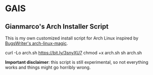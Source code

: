 # GAIS

## Gianmarco's Arch Installer Script

This is my own customized install script for Arch Linux inspired by [BugsWriter's arch-linux-magic](https://github.com/Bugswriter/arch-linux-magic).

curl -Lo arch.sh https://bit.ly/3snyXU7
chmod +x arch.sh
sh arch.sh

**Important disclaimer**: this script is still experimental, so not everything works and things might go horribly wrong.